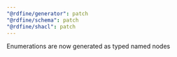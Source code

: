```yaml
---
"@rdfine/generator": patch
"@rdfine/schema": patch
"@rdfine/shacl": patch
---
```


Enumerations are now generated as typed named nodes
